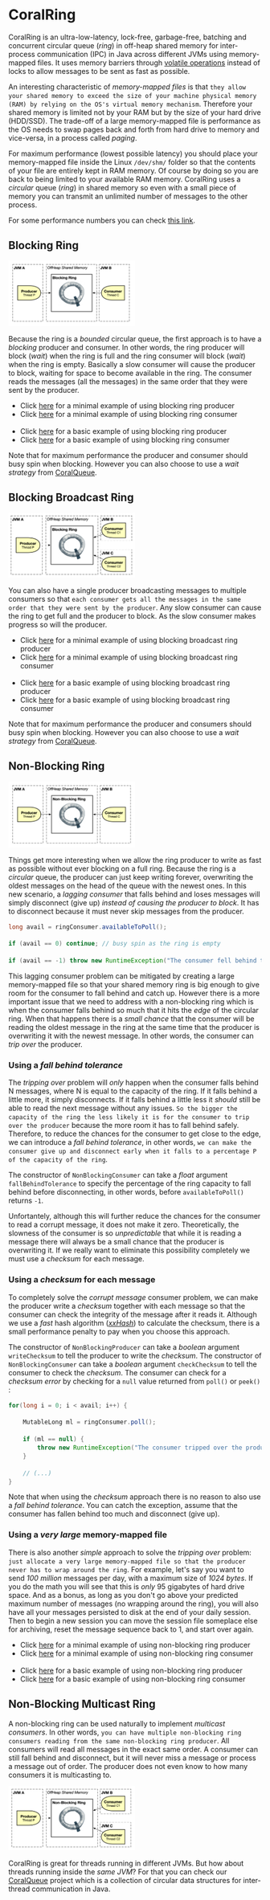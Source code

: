 # CoralRing

CoralRing is an ultra-low-latency, lock-free, garbage-free, batching and concurrent circular queue (_ring_)
in off-heap shared memory for inter-process communication (IPC) in Java across different JVMs using memory-mapped files.
It uses memory barriers through [volatile operations](https://github.com/coralblocks/CoralRing/blob/9d341629c330875c8c6d31559a670742c224e524/src/main/java/com/coralblocks/coralring/util/MemoryVolatileLong.java#L57) instead of locks to allow messages to be sent as fast as possible.

An interesting characteristic of _memory-mapped files_ is that `they allow your shared memory to exceed the size of your machine physical memory (RAM) by relying on the OS's virtual memory mechanism`. Therefore your shared memory is limited not by your RAM but by the size of your hard drive (HDD/SSD). The trade-off of a large memory-mapped file is performance as the OS needs to swap pages back and forth from hard drive to memory and vice-versa, in a process called _paging_.

For maximum performance (lowest possible latency) you should place your memory-mapped file inside the Linux `/dev/shm/` folder so that the contents of your file are entirely kept in RAM memory. Of course by doing so you are back to being limited to your available RAM memory. CoralRing uses a _circular_ queue (_ring_) in shared memory so even with a small piece of memory you can transmit an unlimited number of messages to the other process.

For some performance numbers you can check [this link](https://www.coralblocks.com/index.php/inter-process-communication-with-coralqueue/).

## Blocking Ring

<img src="images/BlockingRing.png" alt="BlockingRing" width="50%" height="50%" />

Because the ring is a _bounded_ circular queue, the first approach is to have a _blocking_ producer and consumer. In other words, the ring producer will block (_wait_) when the ring is full and the ring consumer will block (_wait_) when the ring is empty. Basically a slow consumer will cause the producer to block, waiting for space to become available in the ring. The consumer reads the messages (all the messages) in the same order that they were sent by the producer.

- Click [here](src/main/java/com/coralblocks/coralring/example/ring/minimal/MinimalBlockingProducer.java) for a minimal example of using blocking ring producer
- Click [here](src/main/java/com/coralblocks/coralring/example/ring/minimal/MinimalBlockingConsumer.java) for a minimal example of using blocking ring consumer
<br/><br/>
- Click [here](src/main/java/com/coralblocks/coralring/example/ring/BlockingProducer.java) for a basic example of using blocking ring producer
- Click [here](src/main/java/com/coralblocks/coralring/example/ring/BlockingConsumer.java) for a basic example of using blocking ring consumer

Note that for maximum performance the producer and consumer should busy spin when blocking. However you can also choose to use a _wait strategy_ from [CoralQueue](https://github.com/coralblocks/CoralQueue).

## Blocking Broadcast Ring

<img src="images/BlockingMcastRing.png" alt="BlockingMcastRing" width="50%" height="50%" />

You can also have a single producer broadcasting messages to multiple consumers so that `each consumer gets all the messages in the same order that they were sent by the producer`. Any slow consumer can cause the ring to get full and the producer to block. As the slow consumer makes progress so will the producer.

- Click [here](src/main/java/com/coralblocks/coralring/example/ring/minimal/MinimalBlockingBroadcastProducer.java) for a minimal example of using blocking broadcast ring producer
- Click [here](src/main/java/com/coralblocks/coralring/example/ring/minimal/MinimalBlockingBroadcastConsumer.java) for a minimal example of using blocking broadcast ring consumer
<br/><br/>
- Click [here](src/main/java/com/coralblocks/coralring/example/ring/BlockingBroadcastProducer.java) for a basic example of using blocking broadcast ring producer
- Click [here](src/main/java/com/coralblocks/coralring/example/ring/BlockingBroadcastConsumer.java) for a basic example of using blocking broadcast ring consumer

Note that for maximum performance the producer and consumers should busy spin when blocking. However you can also choose to use a _wait strategy_ from [CoralQueue](https://github.com/coralblocks/CoralQueue).

## Non-Blocking Ring

<img src="images/NonBlockingRing.png" alt="NonBlockingRing" width="50%" height="50%" />

Things get more interesting when we allow the ring producer to write as fast as possible without ever blocking on a full ring. Because the ring is a _circular_ queue, the producer can just keep writing forever, overwriting the oldest messages on the head of the queue with the newest ones. In this new scenario, a _lagging consumer_ that falls behind and loses messages will simply disconnect (give up) _instead of causing the producer to block_. It has to disconnect because it must never skip messages from the producer.
```Java
long avail = ringConsumer.availableToPoll();
			
if (avail == 0) continue; // busy spin as the ring is empty
			
if (avail == -1) throw new RuntimeException("The consumer fell behind too much! (ring wrapped)");
```

This lagging consumer problem can be mitigated by creating a large memory-mapped file so that your shared memory ring is big enough to give room for the consumer to fall behind and catch up. However there is a more important issue that we need to address with a non-blocking ring which is when the consumer falls behind so much that it hits the _edge_ of the circular ring. When that happens there is a _small chance_ that the consumer will be reading the oldest message in the ring at the same time that the producer is overwriting it with the newest message. In other words, the consumer can _trip over_ the producer.

### Using a _fall behind tolerance_

The _tripping over_ problem will _only_ happen when the consumer falls behind N messages, where N is equal to the capacity of the ring. If it falls behind a little more, it simply disconnects. If it falls behind a little less it _should_ still be able to read the next message without any issues. `So the bigger the capacity of the ring the less likely it is for the consumer to trip over the producer` because the more room it has to fall behind safely. Therefore, to reduce the chances for the consumer to get close to the edge, we can introduce a _fall behind tolerance_, in other words, `we can make the consumer give up and disconnect early when it falls to a percentage P of the capacity of the ring`.

The constructor of `NonBlockingConsumer` can take a _float_ argument `fallBehindTolerance` to specify the percentage of the ring capacity to fall behind before disconnecting, in other words, before `availableToPoll()` returns `-1`.

Unfortantely, although this will further reduce the chances for the consumer to read a corrupt message, it does not make it zero. Theoretically, the slowness of the consumer is so _unpredictable_ that while it is reading a message there will always be a small chance that the producer is overwriting it. If we really want to eliminate this possibility completely we must use a _checksum_ for each message.

### Using a _checksum_ for each message

To completely solve the _corrupt message_ consumer problem, we can make the producer write a _checksum_ together with each message so that the consumer can check the integrity of the message after it reads it. Although we use a _fast_ hash algorithm ([_xxHash_](https://github.com/apache/drill/blob/master/exec/java-exec/src/main/java/org/apache/drill/exec/expr/fn/impl/XXHash.java](https://xxhash.com/))) to calculate the checksum, there is a small performance penalty to pay when you choose this approach.

The constructor of `NonBlockingProducer` can take a _boolean_ argument `writeChecksum` to tell the producer to write the _checksum_. The constructor of `NonBlockingConsumer` can take a _boolean_ argument `checkChecksum` to tell the consumer to check the _checksum_. The consumer can check for a _checksum error_ by checking for a `null` value returned from `poll()` or `peek()` :
```Java
for(long i = 0; i < avail; i++) {
      
    MutableLong ml = ringConsumer.poll();
      
    if (ml == null) {
        throw new RuntimeException("The consumer tripped over the producer! (checksum failed)");
    }
      
    // (...)
}
```

Note that when using the _checksum_ approach there is no reason to also use a _fall behind tolerance_. You can catch the exception, assume that the consumer has fallen behind too much and disconnect (give up).

### Using a _very large_ memory-mapped file

There is also another _simple_ approach to solve the _tripping over_ problem: `just allocate a very large memory-mapped file so that the producer never has to wrap around the ring`. For example, let's say you want to send _100 million_ messages per day, with a maximum size of _1024 bytes_. If you do the math you will see that this is _only_ 95 gigabytes of hard drive space. And as a bonus, as long as you don't go above your predicted maximum number of messages (no wrapping around the ring), you will also have all your messages persisted to disk at the end of your daily session. Then to begin a new session you can move the session file someplace else for archiving, reset the message sequence back to 1, and start over again.

- Click [here](src/main/java/com/coralblocks/coralring/example/ring/minimal/MinimalNonBlockingProducer.java) for a minimal example of using non-blocking ring producer
- Click [here](src/main/java/com/coralblocks/coralring/example/ring/minimal/MinimalNonBlockingConsumer.java) for a minimal example of using non-blocking ring consumer
<br/><br/>
- Click [here](src/main/java/com/coralblocks/coralring/example/ring/NonBlockingProducer.java) for a basic example of using non-blocking ring producer
- Click [here](src/main/java/com/coralblocks/coralring/example/ring/NonBlockingConsumer.java) for a basic example of using non-blocking ring consumer

## Non-Blocking Multicast Ring

A non-blocking ring can be used naturally to implement _multicast consumers_. In other words, `you can have multiple non-blocking ring consumers reading from the same non-blocking ring producer`. All consumers will read all messages in the exact same order. A consumer can still fall behind and disconnect, but it will never miss a message or process a message out of order. The producer does not even know to how many consumers it is multicasting to.

<img src="images/NonBlockingMcastRing.png" alt="NonBlockingMcastRing" width="50%" height="50%" />

CoralRing is great for threads running in different JVMs. But how about threads running inside the _same JVM_? For that you can check our [CoralQueue](https://github.com/coralblocks/CoralQueue) project which is a collection of circular data structures for inter-thread communication in Java.
